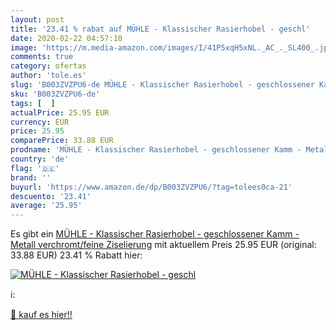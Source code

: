 ```yaml
---
layout: post
title: '23.41 % rabat auf MÜHLE - Klassischer Rasierhobel - geschl'
date: 2020-02-22 04:57:10
image: 'https://m.media-amazon.com/images/I/41P5xqH5xNL._AC_._SL400_.jpg'
comments: true
category: ofertas
author: 'tole.es'
slug: 'B003ZVZPU6-de MÜHLE - Klassischer Rasierhobel - geschlossener Kamm -...'
sku: 'B003ZVZPU6-de'
tags: [  ]
actualPrice: 25.95 EUR
currency: EUR
price: 25.95
comparePrice: 33.88 EUR
prodname: 'MÜHLE - Klassischer Rasierhobel - geschlossener Kamm - Metall verchromt/feine Ziselierung'
country: 'de'
flag: '🇩🇪'
brand: ''
buyurl: 'https://www.amazon.de/dp/B003ZVZPU6/?tag=tolees0ca-21'
descuento: '23.41'
average: '25.95'
---
```


Es gibt ein [MÜHLE - Klassischer Rasierhobel - geschlossener Kamm - Metall verchromt/feine Ziselierung](https://www.amazon.de/dp/B003ZVZPU6/?tag=tolees0ca-21) mit aktuellem Preis 25.95 EUR (original: 33.88 EUR) 23.41 % Rabatt hier:

[![MÜHLE - Klassischer Rasierhobel - geschl](https://m.media-amazon.com/images/I/41P5xqH5xNL._AC_._SL400_.jpg)](https://www.amazon.de/dp/B003ZVZPU6/?tag=tolees0ca-21)

ℹ️:


[🛒 kauf es hier!!](https://www.amazon.de/dp/B003ZVZPU6/?tag=tolees0ca-21)
